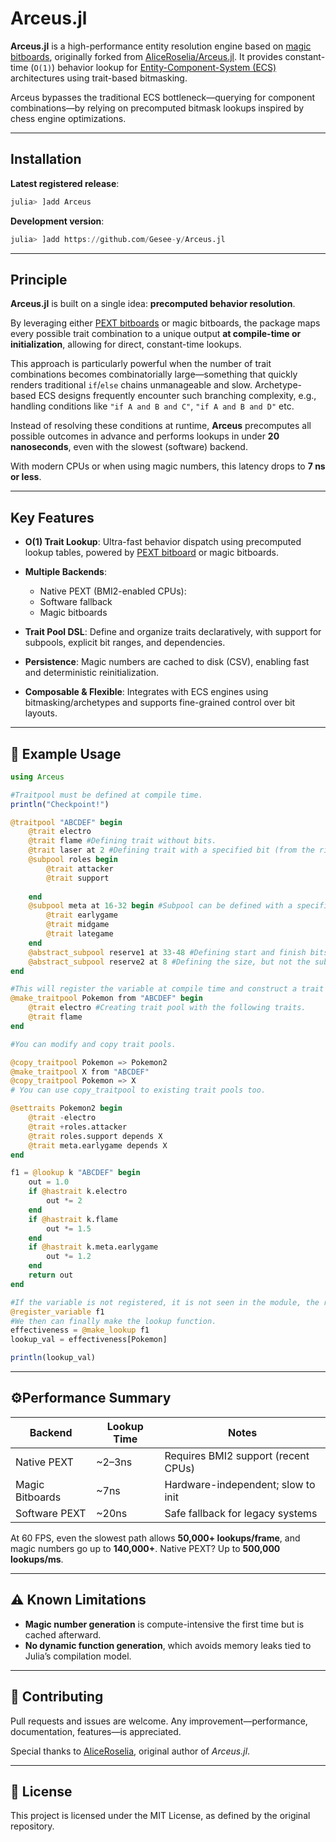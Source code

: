 # Arceus.jl

**Arceus.jl** is a high-performance entity resolution engine based on [magic bitboards](https://www.chessprogramming.org/Magic_Bitboards), originally forked from [AliceRoselia/Arceus.jl](https://github.com/AliceRoselia/Arceus.jl). It provides constant-time (`O(1)`) behavior lookup for [Entity-Component-System (ECS)](https://en.wikipedia.org/wiki/Entity_component_system) architectures using trait-based bitmasking.

Arceus bypasses the traditional ECS bottleneck—querying for component combinations—by relying on precomputed bitmask lookups inspired by chess engine optimizations.

---

## Installation

**Latest registered release**:

```julia
julia> ]add Arceus
```

**Development version**:

```julia
julia> ]add https://github.com/Gesee-y/Arceus.jl
```
---

## Principle

**Arceus.jl** is built on a single idea: **precomputed behavior resolution**.

By leveraging either [PEXT bitboards](https://www.chessprogramming.org/BMI2) or magic bitboards, the package maps every possible trait combination to a unique output **at compile-time or initialization**, allowing for direct, constant-time lookups.

This approach is particularly powerful when the number of trait combinations becomes combinatorially large—something that quickly renders traditional `if`/`else` chains unmanageable and slow. Archetype-based ECS designs frequently encounter such branching complexity, e.g., handling conditions like `"if A and B and C"`, `"if A and B and D"` etc.

Instead of resolving these conditions at runtime, **Arceus** precomputes all possible outcomes in advance and performs lookups in under **20 nanoseconds**, even with the slowest (software) backend.

With modern CPUs or when using magic numbers, this latency drops to **7 ns or less**.

---

## Key Features

* **O(1) Trait Lookup**: Ultra-fast behavior dispatch using precomputed lookup tables, powered by [PEXT bitboard](https://www.chessprogramming.org/BMI2) or magic bitboards.
* **Multiple Backends**:

  * Native PEXT (BMI2-enabled CPUs):
  * Software fallback
  * Magic bitboards
* **Trait Pool DSL**: Define and organize traits declaratively, with support for subpools, explicit bit ranges, and dependencies.
* **Persistence**: Magic numbers are cached to disk (CSV), enabling fast and deterministic reinitialization.
* **Composable & Flexible**: Integrates with ECS engines using bitmasking/archetypes and supports fine-grained control over bit layouts.

---

## 🔧 Example Usage

```julia
using Arceus

#Traitpool must be defined at compile time.
println("Checkpoint!")

@traitpool "ABCDEF" begin
    @trait electro
    @trait flame #Defining trait without bits.
    @trait laser at 2 #Defining trait with a specified bit (from the right or least significant.)
    @subpool roles begin
        @trait attacker
        @trait support
        
    end
    @subpool meta at 16-32 begin #Subpool can be defined with a specified number of bits, but for a concrete subpool, the number of bits can be defined.
        @trait earlygame
        @trait midgame
        @trait lategame
    end
    @abstract_subpool reserve1 at 33-48 #Defining start and finish bits.
    @abstract_subpool reserve2 at 8 #Defining the size, but not the sub_trait.
end

#This will register the variable at compile time and construct a trait pool at runtime.
@make_traitpool Pokemon from "ABCDEF" begin
    @trait electro #Creating trait pool with the following traits.
    @trait flame
end

#You can modify and copy trait pools.

@copy_traitpool Pokemon => Pokemon2
@make_traitpool X from "ABCDEF"
@copy_traitpool Pokemon => X
# You can use copy_traitpool to existing trait pools too.

@settraits Pokemon2 begin
    @trait -electro 
    @trait +roles.attacker
    @trait roles.support depends X
    @trait meta.earlygame depends X
end

f1 = @lookup k "ABCDEF" begin
    out = 1.0
    if @hastrait k.electro
        out *= 2
    end
    if @hastrait k.flame
        out *= 1.5 
    end
    if @hastrait k.meta.earlygame
        out *= 1.2
    end
    return out
end

#If the variable is not registered, it is not seen in the module, the result is error finding variable of that name.
@register_variable f1
#We then can finally make the lookup function.
effectiveness = @make_lookup f1
lookup_val = effectiveness[Pokemon]

println(lookup_val)
```

---

## ⚙Performance Summary

| Backend         | Lookup Time | Notes                               |
| --------------- | ----------- | ----------------------------------- |
| Native PEXT     | \~2–3ns     | Requires BMI2 support (recent CPUs) |
| Magic Bitboards | \~7ns       | Hardware-independent; slow to init  |
| Software PEXT   | \~20ns      | Safe fallback for legacy systems    |

At 60 FPS, even the slowest path allows **50,000+ lookups/frame**, and magic numbers go up to **140,000+**. Native PEXT? Up to **500,000 lookups/ms**.

---

## ⚠️ Known Limitations

* **Magic number generation** is compute-intensive the first time but is cached afterward.
* **No dynamic function generation**, which avoids memory leaks tied to Julia’s compilation model.

---

## 🤝 Contributing

Pull requests and issues are welcome. Any improvement—performance, documentation, features—is appreciated.

Special thanks to [AliceRoselia](https://github.com/AliceRoselia), original author of *Arceus.jl*.

---

## 📝 License

This project is licensed under the MIT License, as defined by the original repository.
